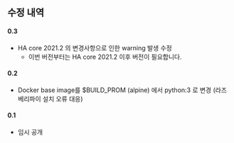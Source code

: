 ## 수정 내역

#### 0.3

* HA core 2021.2 의 변경사항으로 인한 warning 발생 수정
	* 이번 버전부터는 HA core 2021.2 이후 버전이 필요합니다.

#### 0.2

* Docker base image를 $BUILD_PROM (alpine) 에서 python:3 로 변경 (라즈베리파이 설치 오류 대응)

#### 0.1

* 임시 공개
